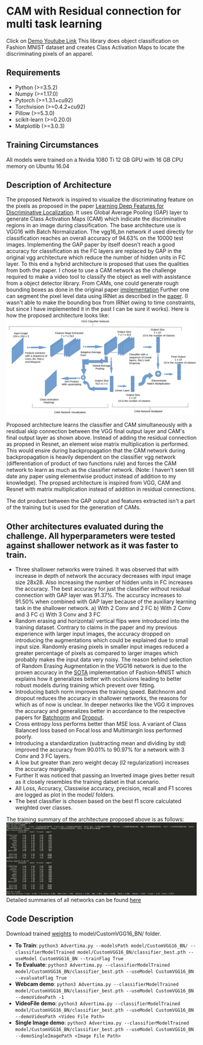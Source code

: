 # CAM with Residual connection for multi task learning
Click on [Demo Youtube Link](https://www.youtube.com/watch?v=0Xbr2bHcrUo)
This library does object classification on Fashion MNIST dataset and creates Class Activation Maps to locate the discriminating pixels of an apparel.

## Requirements
- Python (>=3.5.2)
- Numpy (>=1.17.0)
- Pytorch (>=1.3.1+cu92)
- Torchvision (>=0.4.2+cu92)
- Pillow (>=5.3.0)
- scikit-learn (>=0.20.0)
- Matplotlib (>=3.0.3)

## Training Circumstances
All models were trained on a Nvidia 1080 Ti 12 GB GPU with 16 GB CPU memory on Ubuntu 16.04

## Description of Architecture
The proposed Network is inspired to visualize the discriminating feature on the pixels as proposed in the paper [Learning Deep Features for Discriminative Localization](https://arxiv.org/abs/1512.04150). It uses Global Average Pooling (GAP) layer to generate Class Activation Maps (CAM) which indicate the discriminative regions in an image during classification. The base architecture use is VGG16 with Batch Normalization. The vgg16_bn network if used directly for classification reaches an overall accuracy of 94.63% on the 10000 test images. Implementing the GAP paper by itself doesn't reach a good accuracy for classification as the FC layers are replaced by GAP in the original vgg architecture which reduce the number of hidden units in FC layer. To this end a hybrid architecture is proposed that uses the qualities from both the paper. I chose to use a CAM network as the challenge required to make a video tool to classify the object as well with assistance from a object detector library. From CAMs, one could generate rough bounding boxes as done in the original paper [implementation](https://github.com/metalbubble/CAM/blob/master/generate_bbox.m) Further one can segment the pixel level data using IRNet as described in the [paper](https://arxiv.org/pdf/1904.05044.pdf). (I wasn't able to make the bounding box from IRNet owing to time constraints, but since I have implemented it in the past I can be sure it works). Here is how the proposed architecture looks like:
![alt text](https://github.com/LalitPradhan/Fashion-MNIST-Classifier-with-ResidualCAM/blob/master/misc/Architecture.png)

Proposed architecture learns the classifier and CAM simultaneously with a residual skip connection between the VGG final output layer and CAM's final output layer as shown above. Instead of adding the residual connection as propsed in Resnet, an element wise matrix multiplication is performed. This would ensire during backpropagation that the CAM network during backpropagation is heavily dependent on the classifier vgg network (differentiation of product of two functions rule) and forces the CAM network to learn as much as the classifier network. (Note: I haven't seen till date any paper using elementwise product instead of addition to my knowledge). The propsed architecture is inspired from VGG, CAM and Resnet with matrix multiplication instead of addition in residual connections.

The dot product between the GAP output and features extracted isn't a part of the training but is used for the generation of CAMs. 

## Other architectures evaluated during the challenge. All hyperparameters were tested against shallower network as it was faster to train.
 - Three shallower networks were trained. It was observed that with increase in depth of network the accuracy decreases with input image size 28x28. Also increasing the number of hidden units in FC increases the accuracy. The best accuracy for just the classifier without residual connection with GAP layer was 91.37%. The accuracy increases to 91.50% when combined with GAP layer because of the auxiliary learning task in the shallower network.
 	a) With 2 Conv and 2 FC 
 	b) With 2 Conv and 3 FC
 	c) With 3 Conv and 3 FC
 - Random erasing and horizontal/ vertical flips were introduced into the training dataset. Contrary to claims in the paper and my previous experience with larger input images, the accuracy dropped on introducing the augmentations which could be explained due to small input size. Randomly erasing pixels in smaller input images reduced a greater percentage of pixels as compared to larger images which probably makes the input data very noisy. The reason behind selection of Random Erasing Augmentation in the VGG16 network is due to the proven accuracy in the [SOTA](https://arxiv.org/pdf/1708.04896v2.pdf) implementation of Fashion-MNIST which explains how it generalizes better with occlusions leading to better robust models during training which prevent over fitting.
 - Introducing batch norm improves the training speed. Batchnorm and dropout reduces the accuracy in shallower networks, the reasons for which as of now is unclear. In deeper networks like the VGG it improves the accuracy and generalizes better in accordance to the respective papers for [Batchnorm](https://arxiv.org/pdf/1502.03167.pdf) and [Dropout](https://dl.acm.org/doi/pdf/10.5555/2627435.2670313?download=true).
 - Cross entropy loss performs better than MSE loss. A variant of Class Balanced loss based on Focal loss and Multimargin loss performed poorly.
 - Introducing a standardization (subtracting mean and dividing by std) improved the accuracy from 90.01% to 90.97% for a network with 3 Conv and 3 FC layers. 
 - A low but greater than zero weight decay (l2 regularization) increases the accuracy marginally.
 - Further It was noticed that passing an Inverted image gives better result as it closely resembles the training datset in that scenario.
 - All Loss, Accuracy, Classwise accuracy, precision, recall and F1 scores are logged as plot in the model/<model name> folders.
 - The best classifier is chosen based on the best f1 score calculated weighted over classes.


The training summary of the architecture proposed above is as follows:
![alt text](https://github.com/LalitPradhan/Fashion-MNIST-Classifier-with-ResidualCAM/blob/master/misc/trainingSummary.png)
Detailed summaries of all networks can be found [here](https://github.com/LalitPradhan/Fashion-MNIST-Classifier-with-ResidualCAM/blob/master/misc/summary.txt)

## Code Description
Download trained [weights](https://1drv.ms/u/s!Au_917wA6i4mijgpDePPZOGW42pe?e=SQVrGF) to model/CustomVGG16_BN/ folder.
- **To Train**: `python3 Advertima.py --modelsPath model/CustomVGG16_BN/ --classifierModelTrained model/CustomVGG16_BN/classifier_best.pth --useModel CustomVGG16_BN --trainFlag True`
- **To Evaluate**: `python3 Advertima.py --classifierModelTrained model/CustomVGG16_BN/classifier_best.pth --useModel CustomVGG16_BN --evaluateFlag True`
- **Webcam demo**: `python3 Advertima.py --classifierModelTrained model/CustomVGG16_BN/classifier_best.pth --useModel CustomVGG16_BN --demoVideoPath -1`
- **VideoFile demo**: `python3 Advertima.py --classifierModelTrained model/CustomVGG16_BN/classifier_best.pth --useModel CustomVGG16_BN --demoVideoPath <Video File Path>`
- **Single Image demo**: `python3 Advertima.py --classifierModelTrained model/CustomVGG16_BN/classifier_best.pth --useModel CustomVGG16_BN --demoSingleImagePath <Image File Path>`


